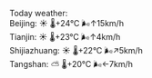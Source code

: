 Today weather:  
Beijing: ☀️   🌡️+24°C 🌬️↑15km/h  
Tianjin: ☀️   🌡️+23°C 🌬️↑4km/h  
Shijiazhuang: ☀️   🌡️+22°C 🌬️↗5km/h  
Tangshan: ⛅️  🌡️+20°C 🌬️←7km/h  
